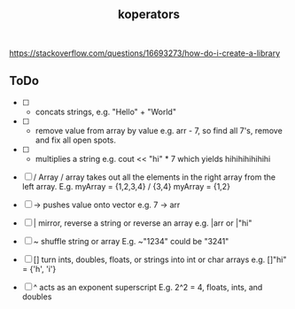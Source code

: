## <div align="center">koperators</div>
</br>
<p align="center">
  
https://stackoverflow.com/questions/16693273/how-do-i-create-a-library

## ToDo
- [ ] + concats strings, e.g. "Hello" + "World"
- [ ] - remove value from array by value e.g. arr - 7, so find all 7's, remove and fix all open spots.
- [ ] * multiplies a string e.g. cout << "hi" * 7 which yields hihihihihihihi
- [ ] / Array / array takes out all the elements in the right array
from the left array. E.g. myArray = {1,2,3,4} / {3,4} myArray = {1,2}
- [ ] -> pushes value onto vector e.g. 7 -> arr
- [ ] | mirror, reverse a string or reverse an array e.g. |arr or |"hi"
- [ ] ~ shuffle string or array E.g. ~"1234" could be "3241"
- [ ] [] turn ints, doubles, floats, or strings into int or char arrays e.g. []"hi" = {'h', 'i'}
- [ ] ^ acts as an exponent superscript E.g. 2^2 = 4, floats, ints, and doubles 

  
